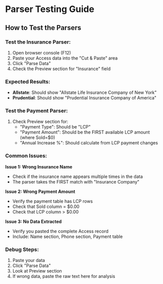 # Parser Testing Guide

## How to Test the Parsers

### Test the Insurance Parser:
1. Open browser console (F12)
2. Paste your Access data into the "Cut & Paste" area
3. Click "Parse Data"
4. Check the Preview section for "Insurance" field

### Expected Results:
- **Allstate**: Should show "Allstate Life Insurance Company of New York"
- **Prudential**: Should show "Prudential Insurance Company of America"

### Test the Payment Parser:
1. Check Preview section for:
   - "Payment Type": Should be "LCP"
   - "Payment Amount": Should be the FIRST available LCP amount (where Sold=$0)
   - "Annual Increase %": Should calculate from LCP payment changes

### Common Issues:

**Issue 1: Wrong Insurance Name**
- Check if the insurance name appears multiple times in the data
- The parser takes the FIRST match with "Insurance Company"

**Issue 2: Wrong Payment Amount**
- Verify the payment table has LCP rows
- Check that Sold column = $0.00
- Check that LCP column > $0.00

**Issue 3: No Data Extracted**
- Verify you pasted the complete Access record
- Include: Name section, Phone section, Payment table

### Debug Steps:
1. Paste your data
2. Click "Parse Data"
3. Look at Preview section
4. If wrong data, paste the raw text here for analysis

